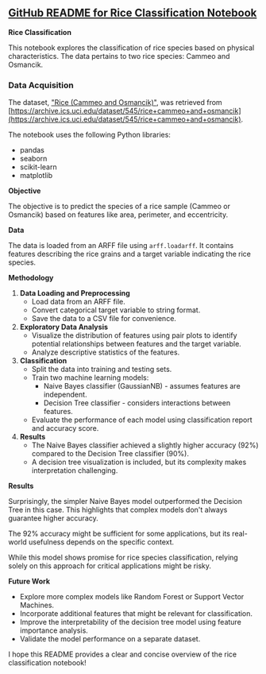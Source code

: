 ## [GitHub README for Rice Classification Notebook](./rice_classification.ipynb)

**Rice Classification**

This notebook explores the classification of rice species based on physical characteristics. The data pertains to two rice species: Cammeo and Osmancik. 


### Data Acquisition

The dataset, ["Rice (Cammeo and Osmancik)"](./Rice_Cammeo_Osmancik.arff), was retrieved from [https://archive.ics.uci.edu/dataset/545/rice+cammeo+and+osmancik](https://archive.ics.uci.edu/dataset/545/rice+cammeo+and+osmancik).


The notebook uses the following Python libraries:

- pandas
- seaborn
- scikit-learn
- matplotlib

**Objective**

The objective is to predict the species of a rice sample (Cammeo or Osmancik) based on features like area, perimeter, and eccentricity.

**Data**

The data is loaded from an ARFF file using `arff.loadarff`. It contains features describing the rice grains and a target variable indicating the rice species.

**Methodology**

1. **Data Loading and Preprocessing**
    - Load data from an ARFF file.
    - Convert categorical target variable to string format.
    - Save the data to a CSV file for convenience.
2. **Exploratory Data Analysis**
    - Visualize the distribution of features using pair plots to identify potential relationships between features and the target variable.
    - Analyze descriptive statistics of the features.
3. **Classification**
    - Split the data into training and testing sets.
    - Train two machine learning models:
        - Naive Bayes classifier (GaussianNB) - assumes features are independent.
        - Decision Tree classifier - considers interactions between features.
    - Evaluate the performance of each model using classification report and accuracy score.
4. **Results**
    - The Naive Bayes classifier achieved a slightly higher accuracy (92%) compared to the Decision Tree classifier (90%).
    - A decision tree visualization is included, but its complexity makes interpretation challenging.

**Results**

Surprisingly, the simpler Naive Bayes model outperformed the Decision Tree in this case. This highlights that complex models don't always guarantee higher accuracy.

The 92% accuracy might be sufficient for some applications, but its real-world usefulness depends on the specific context.

While this model shows promise for rice species classification, relying solely on this approach for critical applications might be risky.

**Future Work**

- Explore more complex models like Random Forest or Support Vector Machines.
- Incorporate additional features that might be relevant for classification.
- Improve the interpretability of the decision tree model using feature importance analysis.
- Validate the model performance on a separate dataset.


I hope this README provides a clear and concise overview of the rice classification notebook!